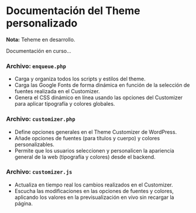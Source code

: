 # Documentación del Theme personalizado

<div class="notecard note">
  <p><strong>Nota:</strong> Teheme en desarrollo.</p>
  <p>Documentación en curso...</p>
</div>

### Archivo: `enqueue.php`

- Carga y organiza todos los scripts y estilos del theme.
- Carga las Google Fonts de forma dinámica en función de la selección de fuentes realizada en el Customizer.
- Genera el CSS dinámico en línea usando las opciones del Customizer para aplicar tipografía y colores globales.

### Archivo: `customizer.php`

- Define opciones generales en el Theme Customizer de WordPress.
- Añade opciones de fuentes (para títulos y cuerpo) y colores personalizables.
- Permite que los usuarios seleccionen y personalicen la apariencia general de la web (tipografía y colores) desde el backend.

### Archivo: `customizer.js`

- Actualiza en tiempo real los cambios realizados en el Customizer.
- Escucha las modificaciones en las opciones de fuentes y colores, aplicando los valores en la previsualización en vivo sin recargar la página.
